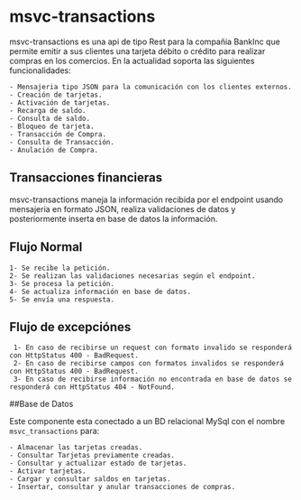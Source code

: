 # msvc-transactions

msvc-transactions es una api de tipo Rest para la compañia BankInc que permite emitir a sus clientes una tarjeta débito o crédito para realizar compras en los comercios. En la actualidad soporta las siguientes funcionalidades:


	- Mensajeria tipo JSON para la comunicación con los clientes externos.
	- Creación de tarjetas.
	- Activación de tarjetas.
	- Recarga de saldo.
	- Consulta de saldo.
	- Bloqueo de tarjeta.
	- Transacción de Compra.
	- Consulta de Transacción.
	- Anulación de Compra.

## Transacciones financieras

msvc-transactions maneja la información recibida por el endpoint usando mensajeria en formato JSON, realiza validaciones de datos y posteriormente inserta en base de datos la información.

## Flujo Normal
	1- Se recibe la petición.
	2- Se realizan las validaciones necesarias según el endpoint.
	3- Se procesa la petición.
	4- Se actualiza información en base de datos.
	5- Se envía una respuesta. 

## Flujo de excepciónes
	 1- En caso de recibirse un request con formato invalido se responderá con HttpStatus 400 - BadRequest.
	 2- En caso de recibirse campos con formatos invalidos se responderá con HttpStatus 400 - BadRequest.
	 3- En caso de recibirse información no encontrada en base de datos se responderá con HttpStatus 404 - NotFound.

##Base de Datos

Este componente esta conectado a un BD relacional MySql con el nombre <code>msvc_transactions</code> para:

	- Almacenar las tarjetas creadas.
	- Consultar Tarjetas previamente creadas.
	- Consultar y actualizar estado de tarjetas.
	- Activar tarjetas.
	- Cargar y consultar saldos en tarjetas.
	- Insertar, consultar y anular transacciones de compras.